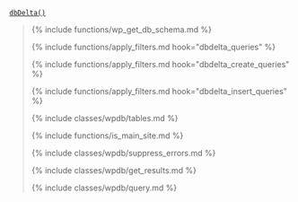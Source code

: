 <p><code><a href="https://developer.wordpress.org/reference/functions/dbDelta/">dbDelta()</a></code></p>

<blockquote>

{% include functions/wp_get_db_schema.md %}

{% include functions/apply_filters.md hook="dbdelta_queries" %}

{% include functions/apply_filters.md hook="dbdelta_create_queries" %}

{% include functions/apply_filters.md hook="dbdelta_insert_queries" %}

{% include classes/wpdb/tables.md %}

{% include functions/is_main_site.md %}

{% include classes/wpdb/suppress_errors.md %}

{% include classes/wpdb/get_results.md %}

{% include classes/wpdb/query.md %}

</blockquote>
